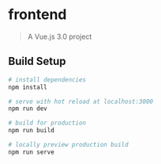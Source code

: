 # frontend

> A Vue.js 3.0 project

## Build Setup

``` bash
# install dependencies
npm install

# serve with hot reload at localhost:3000
npm run dev

# build for production
npm run build

# locally preview production build
npm run serve
```
